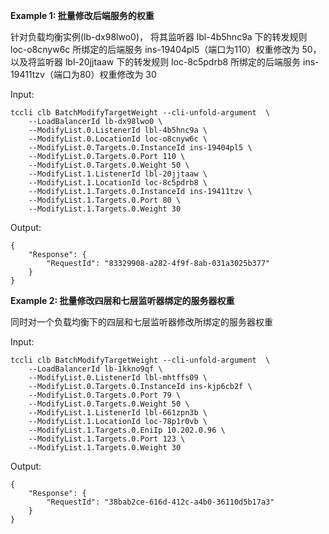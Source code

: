 **Example 1: 批量修改后端服务的权重**

针对负载均衡实例(lb-dx98lwo0)， 将其监听器 lbl-4b5hnc9a 下的转发规则 loc-o8cnyw6c 所绑定的后端服务 ins-19404pl5（端口为110）权重修改为 50，以及将监听器 lbl-20jjtaaw 下的转发规则 loc-8c5pdrb8 所绑定的后端服务 ins-19411tzv（端口为80）权重修改为 30

Input: 

```
tccli clb BatchModifyTargetWeight --cli-unfold-argument  \
    --LoadBalancerId lb-dx98lwo0 \
    --ModifyList.0.ListenerId lbl-4b5hnc9a \
    --ModifyList.0.LocationId loc-o8cnyw6c \
    --ModifyList.0.Targets.0.InstanceId ins-19404pl5 \
    --ModifyList.0.Targets.0.Port 110 \
    --ModifyList.0.Targets.0.Weight 50 \
    --ModifyList.1.ListenerId lbl-20jjtaaw \
    --ModifyList.1.LocationId loc-8c5pdrb8 \
    --ModifyList.1.Targets.0.InstanceId ins-19411tzv \
    --ModifyList.1.Targets.0.Port 80 \
    --ModifyList.1.Targets.0.Weight 30
```

Output: 
```
{
    "Response": {
        "RequestId": "83329908-a282-4f9f-8ab-031a3025b377"
    }
}
```

**Example 2: 批量修改四层和七层监听器绑定的服务器权重**

同时对一个负载均衡下的四层和七层监听器修改所绑定的服务器权重

Input: 

```
tccli clb BatchModifyTargetWeight --cli-unfold-argument  \
    --LoadBalancerId lb-1kkno9qf \
    --ModifyList.0.ListenerId lbl-mhtffs09 \
    --ModifyList.0.Targets.0.InstanceId ins-kjp6cb2f \
    --ModifyList.0.Targets.0.Port 79 \
    --ModifyList.0.Targets.0.Weight 50 \
    --ModifyList.1.ListenerId lbl-661zpn3b \
    --ModifyList.1.LocationId loc-78p1r0vb \
    --ModifyList.1.Targets.0.EniIp 10.202.0.96 \
    --ModifyList.1.Targets.0.Port 123 \
    --ModifyList.1.Targets.0.Weight 30
```

Output: 
```
{
    "Response": {
        "RequestId": "38bab2ce-616d-412c-a4b0-36110d5b17a3"
    }
}
```

